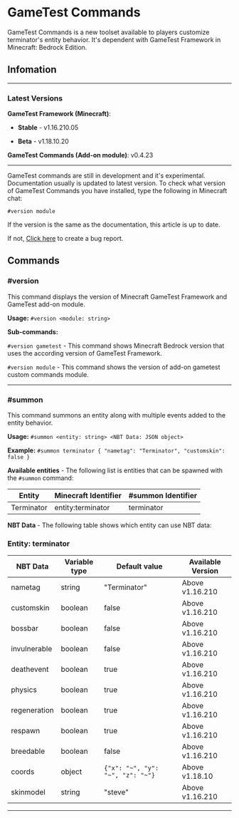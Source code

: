 # GameTest Commands
GameTest Commands is a new toolset available to players customize terminator's entity behavior.
It's dependent with GameTest Framework in Minecraft: Bedrock Edition.

## Infomation
-----

### Latest Versions

**GameTest Framework (Minecraft)**: 

- **Stable** - v1.16.210.05

- **Beta** - v1.18.10.20

**GameTest Commands (Add-on module)**: v0.4.23

-----
GameTest commands are still in development and it's experimental.
Documentation usually is updated to latest version.
To check what version of GameTest Commands you have installed, type the following in Minecraft chat:
```
#version module
```
If the version is the same as the documentation, this article is up to date.

If not, [Click here](https://github.com/JaylyDev/terminator/issues/new?assignees=&labels=bug&template=bug_report.md&title=GameTest%20Commands%20documentation%20is%20not%20up%20to%20date) to create a bug report.

## Commands
### #version
This command displays the version of Minecraft GameTest Framework and GameTest add-on module.

**Usage:** `#version <module: string>`

**Sub-commands:**

`#version gametest` - This command shows Minecraft Bedrock version that uses the according version of GameTest Framework.

`#version module` - This command shows the version of add-on gametest custom commands module. 

-----
### #summon
This command summons an entity along with multiple events added to the entity behavior.

**Usage:** `#summon <entity: string> <NBT Data: JSON object>`

**Example:** `#summon terminator { "nametag": "Terminator", "customskin": false }`

**Available entities** - The following list is entities that can be spawned with the `#summon` command:

Entity | Minecraft Identifier | #summon Identifier
-|-|-
Terminator | entity:terminator | terminator

**NBT Data** - The following table shows which entity can use NBT data:

### Entity: terminator

NBT Data | Variable type | Default value | Available Version
-|-|-|-
nametag | string | "Terminator" | Above v1.16.210
customskin | boolean | false | Above v1.16.210
bossbar | boolean | false | Above v1.16.210
invulnerable | boolean | false | Above v1.16.210
deathevent | boolean | true | Above v1.16.210
physics | boolean | true | Above v1.16.210
regeneration | boolean | true | Above v1.16.210
respawn | boolean | true | Above v1.16.210
breedable | boolean | false | Above v1.16.210
coords | object | ```{"x": "~", "y": "~", "z": "~"}``` | Above v1.18.10
skinmodel | string | "steve" | Above v1.16.210
-----
